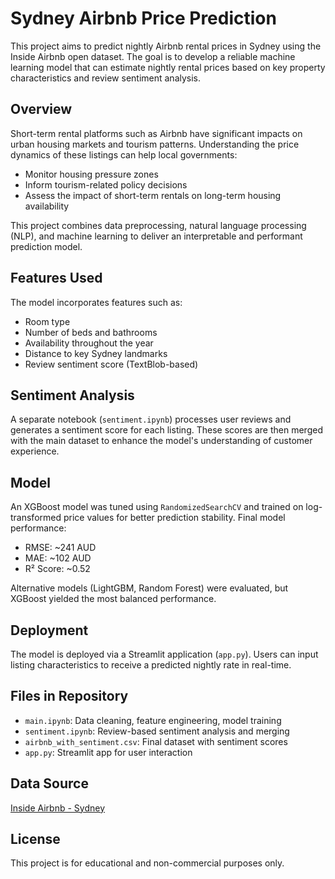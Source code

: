 # Sydney Airbnb Price Prediction

This project aims to predict nightly Airbnb rental prices in Sydney using the Inside Airbnb open dataset. The goal is to develop a reliable machine learning model that can estimate nightly rental prices based on key property characteristics and review sentiment analysis.

## Overview
Short-term rental platforms such as Airbnb have significant impacts on urban housing markets and tourism patterns. Understanding the price dynamics of these listings can help local governments:
- Monitor housing pressure zones
- Inform tourism-related policy decisions
- Assess the impact of short-term rentals on long-term housing availability

This project combines data preprocessing, natural language processing (NLP), and machine learning to deliver an interpretable and performant prediction model.

## Features Used
The model incorporates features such as:
- Room type
- Number of beds and bathrooms
- Availability throughout the year
- Distance to key Sydney landmarks
- Review sentiment score (TextBlob-based)

## Sentiment Analysis
A separate notebook (`sentiment.ipynb`) processes user reviews and generates a sentiment score for each listing. These scores are then merged with the main dataset to enhance the model's understanding of customer experience.

## Model
An XGBoost model was tuned using `RandomizedSearchCV` and trained on log-transformed price values for better prediction stability. Final model performance:
- RMSE: ~241 AUD
- MAE: ~102 AUD
- R² Score: ~0.52

Alternative models (LightGBM, Random Forest) were evaluated, but XGBoost yielded the most balanced performance.

## Deployment
The model is deployed via a Streamlit application (`app.py`). Users can input listing characteristics to receive a predicted nightly rate in real-time.

## Files in Repository
- `main.ipynb`: Data cleaning, feature engineering, model training
- `sentiment.ipynb`: Review-based sentiment analysis and merging
- `airbnb_with_sentiment.csv`: Final dataset with sentiment scores
- `app.py`: Streamlit app for user interaction

## Data Source
[Inside Airbnb - Sydney](http://insideairbnb.com/get-the-data.html)

## License
This project is for educational and non-commercial purposes only.
